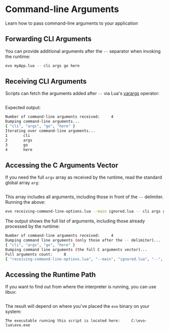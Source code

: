 # Command-line Arguments

Learn how to pass command-line arguments to your application

## Forwarding CLI Arguments

You can provide additional arguments after the  ``--`` separator when invoking the runtime:

```bash
evo myApp.lua -- cli args go here
```

## Receiving CLI Arguments

Scripts can fetch the arguments added after ``--`` via Lua's [varargs](https://www.lua.org/pil/5.2.html) operator:

```lua title="Example: Arguments passed through varargs" source=cli-app-args.lua
```

Expected output:

```bash
Number of command-line arguments received:     4
Dumping command-line arguments...
{ "cli", "args", "go", "here" }
Iterating over command-line arguments...
1       cli
2       args
3       go
4       here
```

## Accessing the C Arguments Vector

If you need the full ``argv`` array as received by the runtime, read the standard global array ``arg``:

```lua title="Example: Reading argv from Lua scripts" source=cli-global-arg.lua
```

This array includes all arguments, including those in front of the ``--`` delimiter. Running the above:

```bash
evo receiving-command-line-options.lua --main ignored.lua -- cli args go here
```

The output shows the full list of arguments, including those already processed by the runtime:

```bash
Number of command-line arguments received:     4
Dumping command line arguments (only those after the -- delimiter)...
{ "cli", "args", "go", "here" }
Dumping command line arguments (the full C arguments vector)...
Full arguments count:     8
{ "receiving-command-line-options.lua", "--main", "ignored.lua", "--", "cli", "args", "go", "here" }
```

## Accessing the Runtime Path

If you want to find out from where the interpreter is running, you can use libuv:

```lua title="Example: Retrieving the executable name" source=uv-exepath.lua
```

The result will depend on where you've placed the ``evo`` binary on your system:

```shell
The executable running this script is located here:     C:\evo-lua\evo.exe
```
